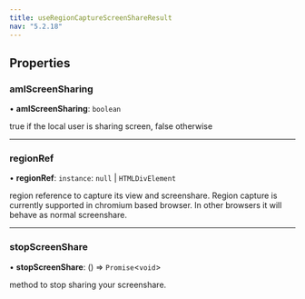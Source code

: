 ```yaml
---
title: useRegionCaptureScreenShareResult
nav: "5.2.18"
---
```


## Properties

### amIScreenSharing

• **amIScreenSharing**: `boolean`

true if the local user is sharing screen, false otherwise

___

### regionRef

• **regionRef**: `instance`: ``null`` \| `HTMLDivElement`

region reference to capture its view and screenshare. Region capture is currently supported in chromium based browser.
In other browsers it will behave as normal screenshare.

___

### stopScreenShare

• **stopScreenShare**: () => `Promise`<`void`\>

method to stop sharing your screenshare.
